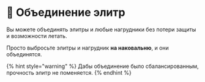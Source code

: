 # 🪽 Объединение элитр

Вы можете объединять элитры и любые нагрудники без потери защиты и возможности летать.

Просто выбросьте элитры и нагрудник **на наковальню**, и они объединятся.

{% hint style="warning" %}
Дабы объединение было сбалансированным, прочность элитр не поменяется.
{% endhint %}
